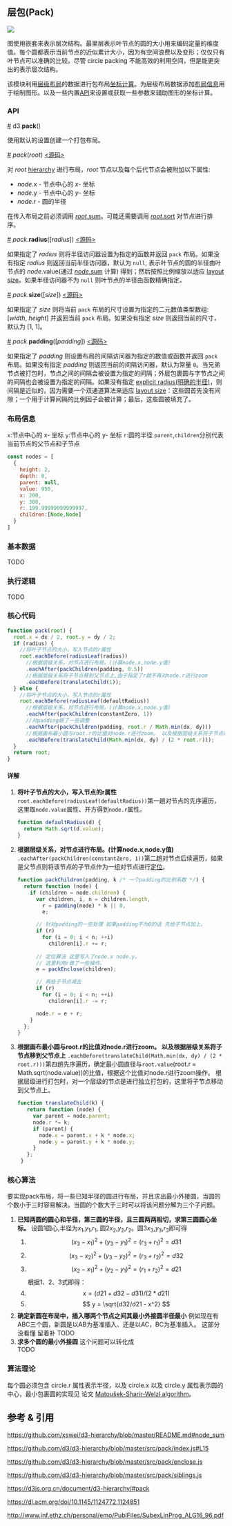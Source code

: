 ## 层包(Pack)

![](https://img.sz-p.cn/d3Layout-pack.png)

图使用嵌套来表示层次结构。最里层表示叶节点的圆的大小用来编码定量的维度值。每个圆都表示当前节点的近似累计大小，因为有空间浪费以及变形；仅仅只有叶节点可以准确的比较。尽管 circle packing 不能高效的利用空间，但是能更突出的表示层次结构。

该模块利用[层级布局](https://sz-p.cn/blog/index.php/2019/07/08/207.html)的数据进行包布局[坐标计算](#核心代码)。为层级布局数据添加[布局信息](#布局信息)用于绘制图形。以及一些内置[API](#API)来设置或获取一些参数来辅助图形的坐标计算。

### API
[#](https://d3js.org.cn/document/d3-hierarchy/#pack) d3.**pack**()

使用默认的设置创建一个打包布局。

[#](https://d3js.org.cn/document/d3-hierarchy/#_pack) *pack*(*root*) [<源码>](https://github.com/d3/d3-hierarchy/blob/master/src/pack/index.js#L15)

对 *root* [hierarchy](https://d3js.org.cn/document/d3-hierarchy/#hierarchy) 进行布局，*root* 节点以及每个后代节点会被附加以下属性:

- *node*.x - 节点中心的 *x*- 坐标
- *node*.y - 节点中心的 *y*- 坐标
- *node*.r - 圆的半径

在传入布局之前必须调用 [*root*.sum](https://d3js.org.cn/document/d3-hierarchy/#node_sum)。可能还需要调用 [*root*.sort](https://d3js.org.cn/document/d3-hierarchy/#node_sort) 对节点进行排序。

[#](https://d3js.org.cn/document/d3-hierarchy/#pack_radius) *pack*.**radius**([*radius*]) [<源码>](https://github.com/d3/d3-hierarchy/blob/master/src/pack/index.js#L30)

如果指定了 *radius* 则将半径访问器设置为指定的函数并返回 `pack` 布局。如果没有指定 *radius* 则返回当前半径访问器，默认为 `null`, 表示叶节点的圆的半径由叶节点的 *node*.value(通过 [*node*.sum](https://d3js.org.cn/document/d3-hierarchy/#node_sum) 计算) 得到；然后按照比例缩放以适应 [layout size](https://d3js.org.cn/document/d3-hierarchy/#pack_size)。如果半径访问器不为 `null` 则叶节点的半径由函数精确指定。

[#](https://d3js.org.cn/document/d3-hierarchy/#pack_size) *pack*.**size**([*size*]) [<源码>](https://github.com/d3/d3-hierarchy/blob/master/src/pack/index.js#L34)

如果指定了 *size* 则将当前 `pack` 布局的尺寸设置为指定的二元数值类型数组: [*width*, *height*] 并返回当前 `pack` 布局。如果没有指定 *size* 则返回当前的尺寸，默认为 [1, 1]。

[#](https://d3js.org.cn/document/d3-hierarchy/#pack_padding) *pack*.**padding**([*padding*]) [<源码>](https://github.com/d3/d3-hierarchy/blob/master/src/pack/index.js#L38)

如果指定了 *padding* 则设置布局的间隔访问器为指定的数值或函数并返回 `pack` 布局。如果没有指定 *padding* 则返回当前的间隔访问器，默认为常量 `0`。当兄弟节点被打包时，节点之间的间隔会被设置为指定的间隔；外层包裹圆与字节点之间的间隔也会被设置为指定的间隔。如果没有指定 [explicit radius(明确的半径)](https://d3js.org.cn/document/d3-hierarchy/#pack_radius)，则间隔是近似的，因为需要一个双通道算法来适应 [layout size](https://d3js.org.cn/document/d3-hierarchy/#pack_size)：这些圆首先没有间隙；一个用于计算间隔的比例因子会被计算；最后，这些圆被填充了。

### 布局信息
`x`:节点中心的 x- 坐标
`y`:节点中心的 y- 坐标
`r`:圆的半径
`parent`,`children`分别代表当前节点的父节点和子节点

```javascript
const nodes = [
  {
    height: 2,
    depth: 0,
    parent: null,
    value: 950,
    x: 200,
    y: 300,
    r: 199.99999999999997,
    children:[Node,Node]
  }
]

```



### 基本数据
TODO

### 执行逻辑
TODO

### 核心代码
```javascript
function pack(root) {
  root.x = dx / 2, root.y = dy / 2;
  if (radius) {
    //将叶子节点的大小，写入节点的r属性
    root.eachBefore(radiusLeaf(radius))
      //根据层级关系，对节点进行布局。(计算node.x,node.y值)
      .eachAfter(packChildren(padding, 0.5))
      //根据层级关系将子节点移到父节点上,由于指定了r就不再对node.r进行zoom
      .eachBefore(translateChild(1));
  } else {
    //将叶子节点的大小，写入节点的r属性
    root.eachBefore(radiusLeaf(defaultRadius))
      //根据层级关系，对节点进行布局。(计算node.x,node.y值)
      .eachAfter(packChildren(constantZero, 1))
      //对padding做了一些调整
      .eachAfter(packChildren(padding, root.r / Math.min(dx, dy)))
      //根据画布最小圆与root.r的比值对node.r进行zoom。 以及根据层级关系将子节点移到父节点上
      .eachBefore(translateChild(Math.min(dx, dy) / (2 * root.r)));
  }
  return root;
}
```

#### 详解
1. **将叶子节点的大小，写入节点的r属性**
    `root.eachBefore(radiusLeaf(defaultRadius))`第一趟对节点的先序遍历，这里取`node.value`属性、开方得到`node.r`属性。
    ```javascript
    function defaultRadius(d) {
      return Math.sqrt(d.value);
    }
    ```
2. **根据层级关系，对节点进行布局。(计算node.x,node.y值)**
    `.eachAfter(packChildren(constantZero, 1))`第二趟对节点后续遍历，如果是父节点则将该节点的子节点作为一组对节点进行[定位](#定位算法)。
    ```javascript
    function packChildren(padding, k /* 一个padding的比例系数 */) {
      return function (node) {
        if (children = node.children) {
          var children, i, n = children.length,
            r = padding(node) * k || 0,
            e;

          // 针对padding的一些处理 如果padding不为0的话 先给子节点加上。
          if (r)
            for (i = 0; i < n; ++i)
              children[i].r += r;
          
          // 定位算法 这里写入了node.x node.y。
          // 这里利用r做了一些操作。
          e = packEnclose(children);

          // 再给子节点减去
          if (r)
            for (i = 0; i < n; ++i)
              children[i].r -= r;

          node.r = e + r;
        }
      };
    }
    ```
3. **根据画布最小圆与root.r的比值对node.r进行zoom。 以及根据层级关系将子节点移到父节点上**
   `.eachBefore(translateChild(Math.min(dx, dy) / (2 * root.r)))`第四趟先序遍历，确定最小圆直径与`root.value`(root.r = Math.sqrt(node.value))的比值，根据这个比值对node.r进行zoom操作。
   根据层级进行打包时，对一个层级的节点是进行独立打包的，这里将子节点移动到父节点上。
   ```javascript
   function translateChild(k) {
      return function (node) {
        var parent = node.parent;
        node.r *= k;
        if (parent) {
          node.x = parent.x + k * node.x;
          node.y = parent.y + k * node.y;
        }
      };
    }
   ```

### 核心算法
要实现pack布局，将一些已知半径的圆进行布局，并且求出最小外接圆，当圆的个数小于三时容易解决。当圆的个数大于三时可以将该问题分解为三个子问题。
1. **已知两圆的圆心和半径，第三圆的半径，且三圆两两相切，求第三圆圆心坐标。**
   设圆1圆心,半径为$x_1$,$y_1$,$r_1$, 圆2$x_2$,$y_2$,$r_2$。圆3$x_3$,$y_3$,$r_3$即可得
   1. $$ (x_3-x_1)^2 + (y_3-y_1)^2 = (r_3+r_1)^2 = d31 $$
   2. $$ (x_3-x_2)^2 + (y_3-y_2)^2 = (r_3+r_2)^2 = d32 $$
   3. $$ (x_2-x_1)^2 + (y_2-y_1)^2 = (r_1+r_2)^2 = d21 $$
   根据1、2、3式即得：
   1. $$ x = (d21+d32-d31)/(2*d21) $$
   2. $$ y = \sqrt{d32/d21 - x^2} $$
2. **确定新圆在布局中，插入哪两个节点之间其最小外接圆半径最小**
   例如现在有ABC三个圆，新圆是以AB为基准插入、还是以AC，BC为基准插入。
   这部分没看懂 留着补
   TODO
3. **求多个圆的最小外接圆**
   这个问题可以转化成   
   TODO

### 算法理论
每个圆必须包含 circle.r 属性表示半径，以及 circle.x 以及 circle.y 属性表示圆的中心，最小包裹圆的实现见 论文 [Matoušek-Sharir-Welzl algorithm](https://inf.ethz.ch/personal/emo/PublFiles/SubexLinProg_ALG16_96.pdf)。

## 参考 & 引用
https://github.com/xswei/d3-hierarchy/blob/master/README.md#node_sum

https://github.com/d3/d3-hierarchy/blob/master/src/pack/index.js#L15

https://github.com/d3/d3-hierarchy/blob/master/src/pack/enclose.js

https://github.com/d3/d3-hierarchy/blob/master/src/pack/siblings.js

https://d3js.org.cn/document/d3-hierarchy/#pack

https://dl.acm.org/doi/10.1145/1124772.1124851

http://www.inf.ethz.ch/personal/emo/PublFiles/SubexLinProg_ALG16_96.pdf

